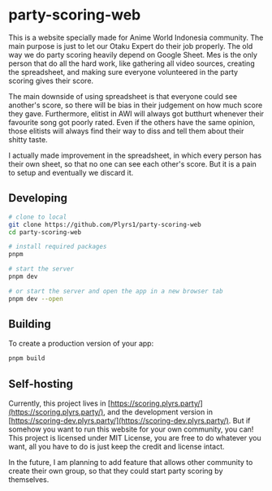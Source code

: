 # party-scoring-web

This is a website specially made for Anime World Indonesia community. The main purpose is just to let our Otaku Expert do their job properly. The old way we do party scoring heavily depend on Google Sheet. Mes is the only person that do all the hard work, like gathering all video sources, creating the spreadsheet, and making sure everyone volunteered in the party scoring gives their score.

The main downside of using spreadsheet is that everyone could see another's score, so there will be bias in their judgement on how much score they gave. Furthermore, elitist in AWI will always got butthurt whenever their favourite song got poorly rated. Even if the others have the same opinion, those elitists will always find their way to diss and tell them about their shitty taste.

I actually made improvement in the spreadsheet, in which every person has their own sheet, so that no one can see each other's score. But it is a pain to setup and eventually we discard it.



## Developing

```bash
# clone to local
git clone https://github.com/Plyrs1/party-scoring-web
cd party-scoring-web

# install required packages
pnpm

# start the server
pnpm dev

# or start the server and open the app in a new browser tab
pnpm dev --open
```

## Building

To create a production version of your app:

```bash
pnpm build
```
## Self-hosting
Currently, this project lives in [https://scoring.plyrs.party/](https://scoring.plyrs.party/), and the development version in [https://scoring-dev.plyrs.party/](https://scoring-dev.plyrs.party/). But if somehow you want to run this website for your own community, you can! This project is licensed under MIT License, you are free to do whatever you want, all you have to do is just keep the credit and license intact.


In the future, I am planning to add feature that allows other community to create their own group, so that they could start party scoring by themselves.
